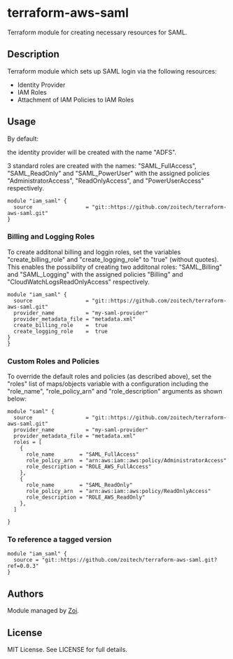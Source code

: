 # terraform-aws-saml
Terraform module for creating necessary resources for SAML.

## Description

Terraform module which sets up SAML login via the following resources:

* Identity Provider
* IAM Roles
* Attachment of IAM Policies to IAM Roles

## Usage

By default:

the identity provider will be created with the name "ADFS".  

3 standard roles are created with the names: "SAML_FullAccess", "SAML_ReadOnly" and "SAML_PowerUser" with the assigned policies "AdministratorAccess", "ReadOnlyAccess", and "PowerUserAccess" respectively.

```hcl
module "iam_saml" {
  source                 = "git::https://github.com/zoitech/terraform-aws-saml.git"  
}
```

### Billing and Logging Roles

To create additonal billing and loggin roles, set the variables "create_billing_role" and "create_logging_role" to "true" (without quotes). This enables the possibility of creating two additonal roles: "SAML_Billing" and "SAML_Logging" with the assigned policies "Billing" and "CloudWatchLogsReadOnlyAccess" respectively.

```hcl
module "iam_saml" {
  source                 = "git::https://github.com/zoitech/terraform-aws-saml.git"
  provider_name          = "my-saml-provider"
  provider_metadata_file = "metadata.xml"
  create_billing_role    =  true
  create_logging_role    =  true
}
}
```

### Custom Roles and Policies

To override the default roles and policies (as described above), set the "roles" list of maps/objects variable with a configuration including the "role_name", "role_policy_arn" and "role_description" arguments as shown below:

```hcl
module "saml" {
  source                 = "git::https://github.com/zoitech/terraform-aws-saml.git"
  provider_name          = "my-saml-provider"
  provider_metadata_file = "metadata.xml"
  roles = [
    {
      role_name        = "SAML_FullAccess"
      role_policy_arn  = "arn:aws:iam::aws:policy/AdministratorAccess"
      role_description = "ROLE_AWS_FullAccess"
    },
    {
      role_name        = "SAML_ReadOnly"
      role_policy_arn  = "arn:aws:iam::aws:policy/ReadOnlyAccess"
      role_description = "ROLE_AWS_ReadOnly"
    },
  ]
  
}
```

### To reference a tagged version

```hcl
module "iam_saml" {
  source = "git::https://github.com/zoitech/terraform-aws-saml.git?ref=0.0.3"  
}
```

## Authors
Module managed by [Zoi](https://github.com/zoitech).

## License
MIT License. See LICENSE for full details.
